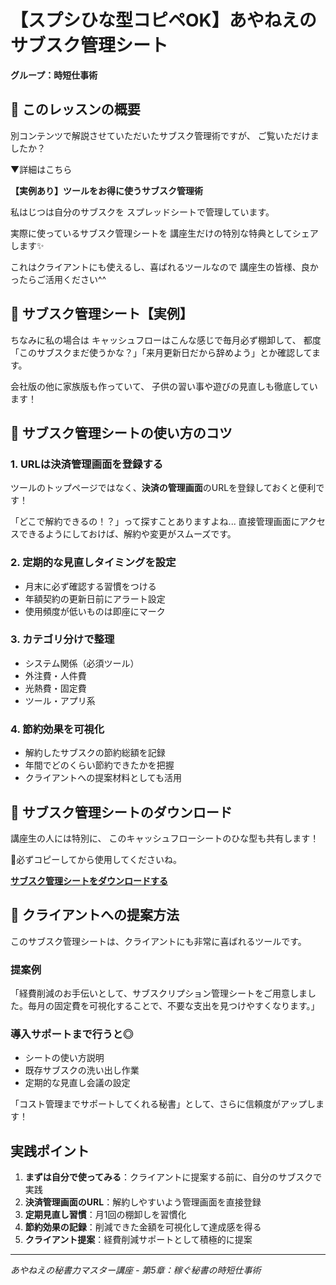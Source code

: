 # 【スプシひな型コピペOK】あやねえのサブスク管理シート

**グループ：時短仕事術**

## 💎 このレッスンの概要

別コンテンツで解説させていただいたサブスク管理術ですが、
ご覧いただけましたか？

▼詳細はこちら

**【実例あり】ツールをお得に使うサブスク管理術**

私はじつは自分のサブスクを
スプレッドシートで管理しています。

実際に使っているサブスク管理シートを
講座生だけの特別な特典としてシェアします✨

これはクライアントにも使えるし、喜ばれるツールなので
講座生の皆様、良かったらご活用ください^^

## 💎 サブスク管理シート【実例】

ちなみに私の場合は
キャッシュフローはこんな感じで毎月必ず棚卸して、
都度「このサブスクまだ使うかな？」「来月更新日だから辞めよう」とか確認してます。

会社版の他に家族版も作っていて、
子供の習い事や遊びの見直しも徹底しています！

## 💎 サブスク管理シートの使い方のコツ

### 1. URLは決済管理画面を登録する
ツールのトップページではなく、**決済の管理画面**のURLを登録しておくと便利です！

「どこで解約できるの！？」って探すことありますよね...
直接管理画面にアクセスできるようにしておけば、解約や変更がスムーズです。

### 2. 定期的な見直しタイミングを設定
- 月末に必ず確認する習慣をつける
- 年額契約の更新日前にアラート設定
- 使用頻度が低いものは即座にマーク

### 3. カテゴリ分けで整理
- システム関係（必須ツール）
- 外注費・人件費
- 光熱費・固定費
- ツール・アプリ系

### 4. 節約効果を可視化
- 解約したサブスクの節約総額を記録
- 年間でどのくらい節約できたかを把握
- クライアントへの提案材料としても活用

## 💎 サブスク管理シートのダウンロード

講座生の人には特別に、
このキャッシュフローシートのひな型も共有します！

🔷必ずコピーしてから使用してくださいね。

**[サブスク管理シートをダウンロードする](https://docs.google.com/spreadsheets/d/1nD-IGN-qACgqQkhBuxmOIUksPE2JBDfbxPASB9ZEDog/edit?gid=1911665571#gid=1911665571)**

## 💎 クライアントへの提案方法

このサブスク管理シートは、クライアントにも非常に喜ばれるツールです。

### 提案例
「経費削減のお手伝いとして、サブスクリプション管理シートをご用意しました。毎月の固定費を可視化することで、不要な支出を見つけやすくなります。」

### 導入サポートまで行うと◎
- シートの使い方説明
- 既存サブスクの洗い出し作業
- 定期的な見直し会議の設定

「コスト管理までサポートしてくれる秘書」として、さらに信頼度がアップします！

## 実践ポイント

1. **まずは自分で使ってみる**：クライアントに提案する前に、自分のサブスクで実践
2. **決済管理画面のURL**：解約しやすいよう管理画面を直接登録
3. **定期見直し習慣**：月1回の棚卸しを習慣化
4. **節約効果の記録**：削減できた金額を可視化して達成感を得る
5. **クライアント提案**：経費削減サポートとして積極的に提案

---
*あやねえの秘書力マスター講座 - 第5章：稼ぐ秘書の時短仕事術*
